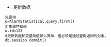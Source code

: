 





- .更新数据
```
先查询
u=AlarmStatistical.query.first()
对象属性赋值
u.id=123  
#更新数据和变量赋值那么简单，但必须是通过查询返回的对象。
db.session.commit()
```
